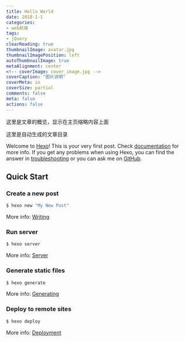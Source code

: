 ```yaml
---
title: Hello World
date: 2018-1-1
categories: 
- web前端
tags:
- jQuery
clearReading: true
thumbnailImage: avatar.jpg
thumbnailImagePosition: left
autoThumbnailImage: true
metaAlignment: center
<!-- coverImage: cover_image.jpg -->
coverCaption: "图片说明"
coverMeta: in
coverSize: partial
comments: false
meta: false
actions: false
---
```


这里是文章的概览，显示在主页缩略内容上面
<!-- more -->

这里是自动生成的文章目录
<!-- toc -->

Welcome to [Hexo](https://hexo.io/)! This is your very first post. Check [documentation](https://hexo.io/docs/) for more info. If you get any problems when using Hexo, you can find the answer in [troubleshooting](https://hexo.io/docs/troubleshooting.html) or you can ask me on [GitHub](https://github.com/hexojs/hexo/issues).

## Quick Start

### Create a new post

``` bash
$ hexo new "My New Post"
```

More info: [Writing](https://hexo.io/docs/writing.html)

### Run server

``` bash
$ hexo server
```

More info: [Server](https://hexo.io/docs/server.html)

### Generate static files

``` bash
$ hexo generate
```

More info: [Generating](https://hexo.io/docs/generating.html)

### Deploy to remote sites

``` bash
$ hexo deploy
```

More info: [Deployment](https://hexo.io/docs/deployment.html)
